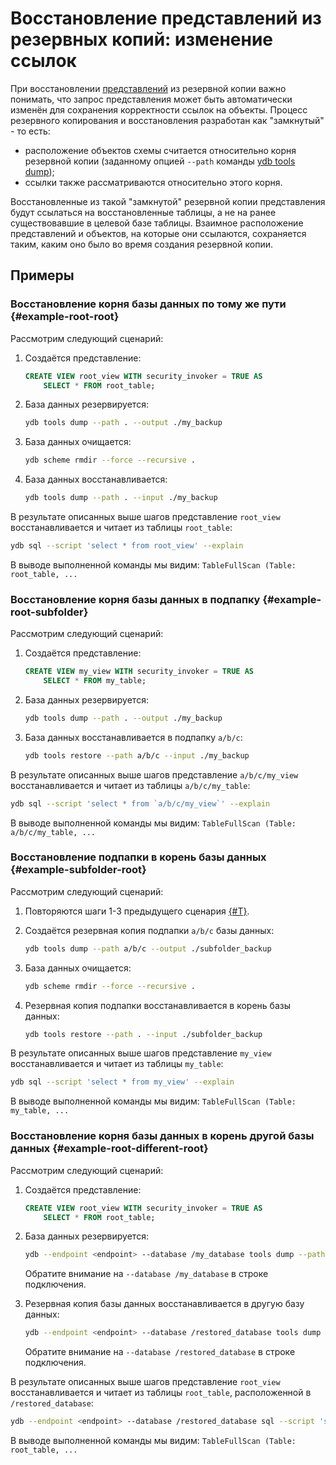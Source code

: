# Восстановление представлений из резервных копий: изменение ссылок

При восстановлении [представлений](../../../concepts/datamodel/view.md) из резервной копии важно понимать, что запрос представления может быть автоматически изменён для сохранения корректности ссылок на объекты. Процесс резервного копирования и восстановления разработан как "замкнутый" - то есть:

- расположение объектов схемы считается относительно корня резервной копии (заданному опцией `--path` команды [ydb tools dump](./tools-dump.md#schema-objects));
- ссылки также рассматриваются относительно этого корня.

Восстановленные из такой "замкнутой" резервной копии представления будут ссылаться на восстановленные таблицы, а не на ранее существовавшие в целевой базе таблицы. Взаимное расположение представлений и объектов, на которые они ссылаются, сохраняется таким, каким оно было во время создания резервной копии.

## Примеры

### Восстановление корня базы данных по тому же пути {#example-root-root}

Рассмотрим следующий сценарий:

1. Создаётся представление:

    ```sql
    CREATE VIEW root_view WITH security_invoker = TRUE AS
        SELECT * FROM root_table;
    ```

2. База данных резервируется:

    ```bash
    ydb tools dump --path . --output ./my_backup
    ```

3. База данных очищается:

    ```bash
    ydb scheme rmdir --force --recursive .
    ```

4. База данных восстанавливается:

    ```bash
    ydb tools dump --path . --input ./my_backup
    ```

В результате описанных выше шагов представление `root_view` восстанавливается и читает из таблицы `root_table`:

```bash
ydb sql --script 'select * from root_view' --explain
```

В выводе выполненной команды мы видим: `TableFullScan (Table: root_table, ...`

### Восстановление корня базы данных в подпапку {#example-root-subfolder}

Рассмотрим следующий сценарий:

1. Создаётся представление:

    ```sql
    CREATE VIEW my_view WITH security_invoker = TRUE AS
        SELECT * FROM my_table;
    ```

2. База данных резервируется:

    ```bash
    ydb tools dump --path . --output ./my_backup
    ```

3. База данных восстанавливается в подпапку `a/b/c`:

    ```bash
    ydb tools restore --path a/b/c --input ./my_backup
    ```

В результате описанных выше шагов представление `a/b/c/my_view` восстанавливается и читает из таблицы `a/b/c/my_table`:

```bash
ydb sql --script 'select * from `a/b/c/my_view`' --explain
```

В выводе выполненной команды мы видим: `TableFullScan (Table: a/b/c/my_table, ...`

### Восстановление подпапки в корень базы данных {#example-subfolder-root}

Рассмотрим следующий сценарий:

1. Повторяются шаги 1-3 предыдущего сценария [{#T}](#example-root-subfolder).
2. Создаётся резервная копия подпапки `a/b/c` базы данных:

    ```bash
    ydb tools dump --path a/b/c --output ./subfolder_backup
    ```

3. База данных очищается:

    ```bash
    ydb scheme rmdir --force --recursive .
    ```

4. Резервная копия подпапки восстанавливается в корень базы данных:

    ```bash
    ydb tools restore --path . --input ./subfolder_backup
    ```

В результате описанных выше шагов представление `my_view` восстанавливается и читает из таблицы `my_table`:

```bash
ydb sql --script 'select * from my_view' --explain
```

В выводе выполненной команды мы видим: `TableFullScan (Table: my_table, ...`

### Восстановление корня базы данных в корень другой базы данных {#example-root-different-root}

Рассмотрим следующий сценарий:

1. Создаётся представление:

    ```sql
    CREATE VIEW root_view WITH security_invoker = TRUE AS
        SELECT * FROM root_table;
    ```

2. База данных резервируется:

    ```bash
    ydb --endpoint <endpoint> --database /my_database tools dump --path . --output ./my_backup
    ```

    Обратите внимание на `--database /my_database` в строке подключения.

3. Резервная копия базы данных восстанавливается в другую базу данных:

    ```bash
    ydb --endpoint <endpoint> --database /restored_database tools dump --path . --input ./my_backup
    ```

    Обратите внимание на `--database /restored_database` в строке подключения.

В результате описанных выше шагов представление `root_view` восстанавливается и читает из таблицы `root_table`, расположенной в `/restored_database`:

```bash
ydb --endpoint <endpoint> --database /restored_database sql --script 'select * from root_view' --explain
```

В выводе выполненной команды мы видим: `TableFullScan (Table: root_table, ...`
